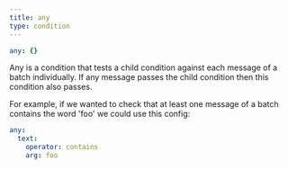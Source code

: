 ```yaml
---
title: any
type: condition
---
```


```yaml
any: {}
```

Any is a condition that tests a child condition against each message of a batch
individually. If any message passes the child condition then this condition also
passes.

For example, if we wanted to check that at least one message of a batch contains
the word 'foo' we could use this config:

``` yaml
any:
  text:
    operator: contains
    arg: foo
```


